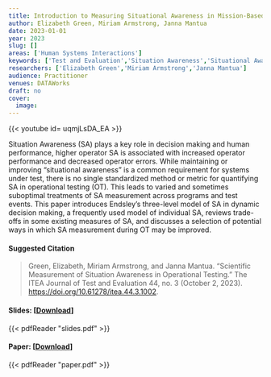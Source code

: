 ```yaml
---
title: Introduction to Measuring Situational Awareness in Mission-Based Testing Scenarios
author: Elizabeth Green, Miriam Armstrong, Janna Mantua
date: 2023-01-01
year: 2023
slug: []
areas: ['Human Systems Interactions']
keywords: ['Test and Evaluation','Situation Awareness','Situational Awareness','Endsley Model','Goal Directed Task Analysis']
researchers: ['Elizabeth Green','Miriam Armstrong','Janna Mantua']
audience: Practitioner
venues: DATAWorks
draft: no
cover:
  image: 
---
```


{{< youtube id= uqmjLsDA_EA >}}

Situation Awareness (SA) plays a key role in decision making and human performance, higher operator SA is associated with increased operator performance and decreased operator errors. While maintaining or improving “situational awareness” is a common requirement for systems under test, there is no single standardized method or metric for quantifying SA in operational testing (OT). This leads to varied and sometimes suboptimal treatments of SA measurement across programs and test events. This paper introduces Endsley’s three-level model of SA in dynamic decision making, a frequently used model of individual SA, reviews trade-offs in some existing measures of SA, and discusses a selection of potential ways in which SA measurement during OT may be improved.

#### Suggested Citation
> Green, Elizabeth, Miriam Armstrong, and Janna Mantua. “Scientific Measurement of Situation Awareness in Operational Testing.” The ITEA Journal of Test and Evaluation 44, no. 3 (October 2, 2023). https://doi.org/10.61278/itea.44.3.1002.

#### Slides: [[Download](slides.pdf)]
{{< pdfReader "slides.pdf" >}}

#### Paper: [[Download](paper.pdf)]
{{< pdfReader "paper.pdf" >}}


